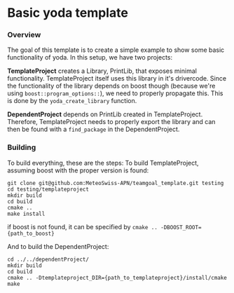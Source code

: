 # Basic yoda template
### Overview
The goal of this template is to create a simple example to show some basic functionality of yoda.
In this setup, we have two projects: 

**TemplateProject** creates a Library, PrintLib, that exposes minimal functionality.
TemplateProject itself uses this library in it's drivercode.
Since the functionality of the library depends on boost though (because we're using `boost::program_options::`), we need to properly propagate this.
This is done by the `yoda_create_library` function.

**DependentProject** depends on PrintLib created in TemplateProject. Therefore, TemplateProject needs to properly
export the library and can then be found with a `find_package` in the DependentProject.


 ### Building
 To build everything, these are the steps:
 To build TemplateProject, assuming boost with the proper version is found:
 ```
 git clone git@github.com:MeteoSwiss-APN/teamgoal_template.git testing
 cd testing/templateproject
 mkdir build
 cd build
 cmake ..
 make install
 ```
 if boost is not found, it can be specified by `cmake .. -DBOOST_ROOT={path_to_boost}`
 
 And to build the DependentProject:
 ```
 cd ../../dependentProject/
 mkdir build
 cd build
 cmake .. -Dtemplateproject_DIR={path_to_templateproject}/install/cmake
 make
 ```
